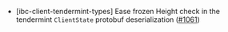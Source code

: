 - [ibc-client-tendermint-types] Ease frozen Height check in the tendermint
  `ClientState` protobuf deserialization
  ([\#1061](https://github.com/cosmos/ibc-rs/issues/1061))
